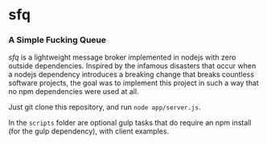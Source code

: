 # sfq
### A Simple Fucking Queue

*sfq* is a lightweight message broker implemented in nodejs with zero outside dependencies. Inspired by the infamous disasters that occur when a nodejs dependency introduces a breaking change that breaks countless software projects, the goal was to implement this project in such a way that no npm dependencies were used at all.

Just git clone this repository, and run `node app/server.js`.

In the `scripts` folder are optional gulp tasks that do require an npm install (for the gulp dependency), with client examples. 

